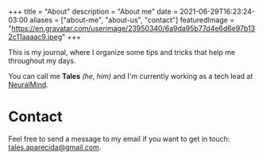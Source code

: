 +++
title = "About"
description = "About me"
date = 2021-06-29T16:23:24-03:00
aliases = ["about-me", "about-us", "contact"]
featuredImage = "https://en.gravatar.com/userimage/23950340/6a9da95b77d4e6d6e97b132c11aaaac9.jpeg"
+++

This is my journal, where I organize some tips and tricks that help me
throughout my days.

You can call me **Tales** _(he, him)_ and I'm currently working as a tech lead at [NeuralMind](https://neuralmind.ai).

# Contact

Feel free to send a message to my email if you want to get in touch: tales.aparecida@gmail.com.

